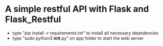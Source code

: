 # A simple restful API with Flask and Flask_Restful

+ type "pip install -r requirements.txt" to install all necessary depedencies
+ type "sudo python3 __init__.py" on app folder to start the web server
